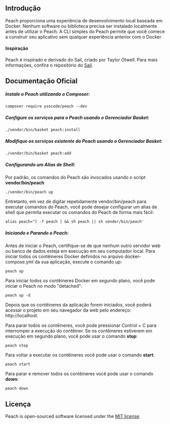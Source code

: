 ## Introdução

Peach proporciona uma experiência de desenvolvimento local baseada em Docker. Nenhum software ou biblioteca precisa ser instalado localmente antes de utilizar o Peach. A CLI simples do Peach permite que você comece a construir seu aplicativo sem qualquer experiência anterior com o Docker.

#### Inspiração

Peach é inspirado e derivado do Sail, criado por Taylor Otwell. Para mais informações, confira o repositório do [Sail](https://github.com/laravel/sail).

## Documentação Oficial

##### Instale o Peach utilizando o Composer:

```shell
composer require ysocode/peach --dev
```

##### Configure os serviços para o Peach usando o Gerenciador Basket:

```shell
./vendor/bin/basket peach:install
```

##### Modifique os serviços existente do Peach usando o Gerenciador Basket:

```shell
./vendor/bin/basket peach:add
```

##### Configurando um Alias de Shell:

Por padrão, os comandos do Peach são invocados usando o script **vendor/bin/peach**
```shell
./vendor/bin/peach up
```

Entretanto, em vez de digitar repetidamente vendor/bin/peach para executar comandos do Peach, você pode desejar configurar um alias de shell que permita executar os comandos do Peach de forma mais fácil:
```shell
alias peach="[ -f peach ] && sh peach || sh vendor/bin/peach'
```

##### Iniciando e Parando o Peach:

Antes de iniciar o Peach, certifique-se de que nenhum outro servidor web ou banco de dados esteja em execução em seu computador local. Para iniciar todos os contêineres Docker definidos no arquivo docker-compose.yml da sua aplicação, execute o comando up:
```shell
peach up
```

Para iniciar todos os contêineres Docker em segundo plano, você pode iniciar o Peach no modo "detached":
```shell
peach up -d
```

Depois que os contêineres da aplicação forem iniciados, você poderá acessar o projeto em seu navegador da web pelo endereço: http://localhost.


Para parar todos os contêineres, você pode pressionar Control + C para interromper a execução do contêiner. Se os contêineres estiverem em execução em segundo plano, você pode usar o comando **stop**:
```shell
peach stop
```

Para voltar a executar os contêineres você pode usar o comando **start**:
```shell
peach start
```

Para parar e remover todos os contêineres você pode usar o comando **down**:
```shell
peach down
```

## Licença

Peach is open-sourced software licensed under the [MIT license](LICENSE.md).
